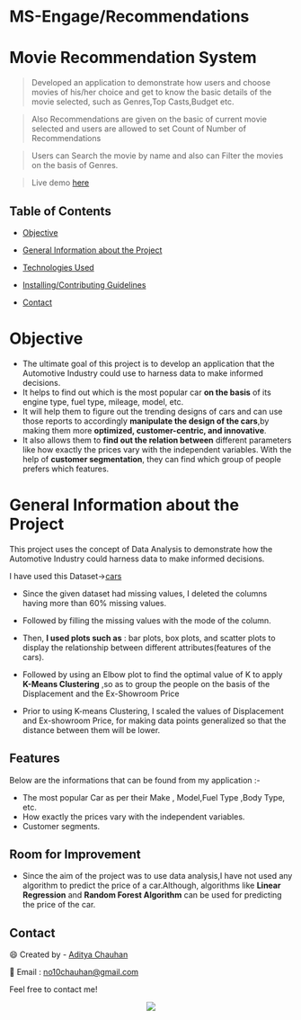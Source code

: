 # MS-Engage/Recommendations



# Movie Recommendation System

>Developed an application to demonstrate how users and choose movies of his/her choice and get to know the basic details of the movie selected, such as Genres,Top Casts,Budget etc.

>Also Recommendations are given on the basic of current movie selected and users are allowed to set Count of Number of Recommendations

>Users can Search the movie by name and also can Filter the movies on the basis of Genres.

> Live demo [here](https://youtu.be/0lu2atR5Qcg)

## Table of Contents
* [Objective](#objective)

* [General Information about the Project](#general-information-about-the-project)

* [Technologies Used](https://github.com/Shweta2024/cars-engage-2022/blob/main/requirements.txt)

* [Installing/Contributing Guidelines](https://github.com/Shweta2024/cars-engage-2022/blob/main/Contributing.md)
* [Contact](#contact)




# Objective

- The ultimate goal of this project is to develop an application that the Automotive Industry could use to harness data to make informed decisions. 
- It helps to find out which is the most popular car **on the basis** of its engine type, fuel type, mileage, model, etc. 
- It will help them to figure out the trending designs of cars and can use those reports to accordingly **manipulate the design of the cars**,by making them more      **optimized, customer-centric, and innovative**. 
- It also allows them to **find out the relation between** different parameters like how exactly the prices vary with the independent variables. With the help of **customer segmentation**, they can find which group of people prefers which features.



# General Information about the Project

This project uses the concept of Data Analysis to demonstrate how the Automotive Industry could harness data to make informed decisions.

I have used this Dataset->[cars](https://github.com/Shweta2024/cars-engage-2022/blob/main/cars.csv)

- Since the given dataset had missing values, I deleted the columns having more than 60% missing values.

- Followed by filling the missing values with the mode of the column.

- Then, **I used plots such as** : bar plots, box plots, and scatter plots to display the relationship between different attributes(features of the cars).

- Followed by using an Elbow plot to find the optimal value of K to apply **K-Means Clustering** ,so as  to group the people on the basis of the Displacement and the Ex-Showroom Price

- Prior to using K-means Clustering, I scaled the values of Displacement and Ex-showroom Price, for making data points generalized so that the distance between them will be lower.
 




## Features

Below are the informations that can be found from my application :- 

- The most popular Car as per their Make , Model,Fuel Type ,Body Type, etc.
- How exactly the prices vary with the independent variables.
- Customer segments.





## Room for Improvement

- Since the aim of the project was to use data analysis,I have not used any algorithm to predict the price of a car.Although, algorithms like **Linear Regression** and  **Random Forest Algorithm** can be used for predicting the price of the car. 



## Contact

😄 Created by - [Aditya Chauhan](https://www.linkedin.com/in/aditya-c-24909b111/)

📧 Email : no10chauhan@gmail.com

Feel free to contact me!

<p align="center">
<img src ="https://user-images.githubusercontent.com/75883328/170819712-4aca091e-43e1-4aa4-a038-f7771cd93737.gif"/>
</p>

